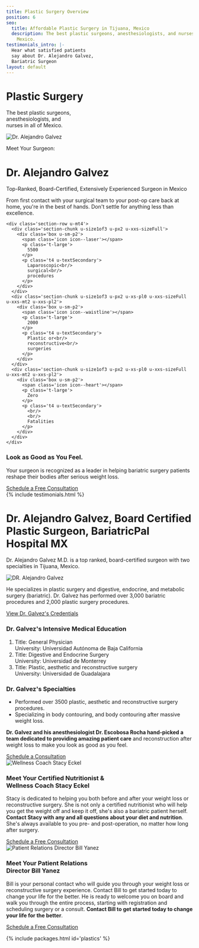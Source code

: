 ```yaml
---
title: Plastic Surgery Overview
position: 6
seo:
  title: Affordable Plastic Surgery in Tijuana, Mexico
  description: The best plastic surgeons, anesthesiologists, and nurses in all of
    Mexico.
testimonials_intro: |-
  Hear what satisfied patients
  say about Dr. Alejandro Galvez,
  Bariatric Surgeon
layout: default
---
```


<div class='hero hero--plastics'>
<div class='hero-wrap'>
<div class='hero-caption u-alignBottom'>
<div class='hero-box hero-box--transparent u-size4of9 u-xs-size10of12 u-xxs-sizeFull'>
<h1 class='u-mt0'>
Plastic Surgery
</h1>
<p class='t3 u-mb0'>
The best plastic surgeons,<br/>
anesthesiologists, and<br/>
nurses in all of Mexico.
</p>
</div>
</div>
</div>
</div>

<div class='wrap'>
<div class='section u-py4'>
<div class='section-row'>
<div class='section-chunk u-size9of16 u-px2 u-xs-sizeFull'>
<img src='/uploads/dr-alejandro-galvez-surgery.png' alt='Dr. Alejandro Galvez' />
</div>
<div class='section-chunk u-size7of16 u-px2 u-xs-sizeFull'>
<p class='u-textSecondary u-mb0'>
Meet Your Surgeon:
</p>
<h1 class='u-mt0'>
Dr. Alejandro Galvez
</h1>
<p class='t3 u-textPrimary u-mt0'>
Top-Ranked, Board-Certified,
Extensively Experienced Surgeon in Mexico
</p>
<p>
From first contact with your surgical team to your post-op care back at home, you're in the best of hands. Don't settle for anything less than excellence.
</p>
</div>
</div>

    <div class='section-row u-mt4'>
      <div class='section-chunk u-size1of3 u-px2 u-xxs-sizeFull'>
        <div class='box u-sm-p2'>
          <span class='icon icon--laser'></span>
          <p class='t-large'>
            5500
          </p>
          <p class='t4 u-textSecondary'>
            Laparoscopic<br/>
            surgical<br/>
            procedures
          </p>
        </div>
      </div>
      <div class='section-chunk u-size1of3 u-px2 u-xs-pl0 u-xxs-sizeFull u-xxs-mt2 u-xxs-pl2'>
        <div class='box u-sm-p2'>
          <span class='icon icon--waistline'></span>
          <p class='t-large'>
            2000
          </p>
          <p class='t4 u-textSecondary'>
            Plastic or<br/>
            reconstructive<br/>
            surgeries
          </p>
        </div>
      </div>
      <div class='section-chunk u-size1of3 u-px2 u-xs-pl0 u-xxs-sizeFull u-xxs-mt2 u-xxs-pl2'>
        <div class='box u-sm-p2'>
          <span class='icon icon--heart'></span>
          <p class='t-large'>
            Zero
          </p>
          <p class='t4 u-textSecondary'>
            <br/>
            <br/>
            Fatalities
          </p>
        </div>
      </div>
    </div>

</div>
</div>

<div class='section-hero' data-cover='machine'>
<div class='section-heroWrap'>
<div class='section-heroBox u-alignCenter u-mAuto u-px0'>
<h3 class='u-m0'>
<strong>Look as Good as You Feel.</strong>
</h3>
<p class='t3 u-mt0'>
Your surgeon is recognized as a leader in
helping bariatric surgery patients reshape
their bodies after serious weight loss.
</p>
<a class='btn u-mt2' href='https://bariatricpal.typeform.com/to/FIdZ6c'>
Schedule a Free Consultation
</a>
</div>
</div>
</div>

<div class='wrap'>
{% include testimonials.html %}

<div class='section u-py6'>
<div class='section-row'>
<div class='section-chunk u-size2of5 u-px2 u-xs-size10of12 u-xxs-sizeFull'>
<h1 class='u-mt0'>
Dr. Alejandro Galvez,
Board Certified Plastic
Surgeon, BariatricPal
Hospital MX
</h1>
<p class='t3 u-textPrimary note note--primary'>
Dr. Alejandro Galvez M.D. is a top ranked, board-certified surgeon with two specialties in Tijuana, Mexico.
</p>
<img class='u-py1' src='/uploads/dr-alejandro-galvez.png' alt='DR. Alejandro Galvez'/>
<p>
He specializes in plastic surgery and digestive, endocrine, and metabolic surgery (bariatric). Dr. Galvez has performed over 3,000 bariatric procedures and 2,000 plastic surgery procedures.
</p>
<a class='u-mt1' href='/plastic-surgeries/credentials'>
View Dr. Galvez's Credentials
</a>
</div>
<div class='section-chunk u-size3of5 u-px4 u-pr2 u-xs-sizeFull u-xs-pl2 u-xs-mt3'>
<h3 class='u-mt0'>
<strong>Dr. Galvez's</strong> Intensive Medical Education
</h3>
<ol class='checkList'>
<li class='checkList-item'>
Title: General Physician<br/>
University: Universidad Autónoma de Baja California
</li>
<li class='checkList-item'>
Title: Digestive and Endocrine Surgery<br/>
University: Universidad de Monterrey
</li>
<li class='checkList-item'>
Title: Plastic, aesthetic and reconstructive surgery<br/>
University: Universidad de Guadalajara
</li>
</ol>
<h3 class='u-mt4'>
<strong>Dr. Galvez's</strong> Specialties
</h3>
<ul class='checkList'>
<li class='checkList-item'>
Performed over 3500 plastic, aesthetic and reconstructive surgery procedures.
</li>
<li class='checkList-item'>
Specializing in body contouring, and body contouring after massive weight loss.
</li>
</ul>
<div class='card u-mt4'>
<p class='u-m0 u-size13of16'>
<strong>Dr. Galvez and his anesthesiologist Dr. Escobosa Rocha hand-picked
a team dedicated to providing amazing patient care</strong>
and reconstruction after weight loss to make you look as good as you feel.
</p>
<a class='btn u-mt4' href='https://bariatricpal.typeform.com/to/FIdZ6c'>
Schedule a Consultation
</a>
</div>
</div>
</div>
</div>

<div class='section u-py3'>
<div class='section-row u-py3'>
<div class='section-chunk u-size2of5 u-px2 u-xs-size10of12 u-xxs-sizeFull'>
<img src='/uploads/stacy-eckel.png' alt='Wellness Coach Stacy Eckel' />
</div>
<div class='section-chunk u-size2of4 u-px4 u-xs-size10of12 u-xs-mt3 u-xxs-sizeFull'>
<h3 class='u-textPrimary u-mt0'>
Meet Your Certified Nutritionist &<br/>
Wellness Coach Stacy Eckel
</h3>
<p class='t-smaller'>
Stacy is dedicated to helping you both before and after your weight loss or reconstructive surgery.
She is not only a certified nutritionist who will help you get the weight off and keep it off,
she's also a bariatric patient herself. <strong>Contact Stacy with any and all questions about your diet and nutrition</strong>.
She's always available to you pre- and post-operation, no matter how long after surgery.
</p>
<a class='btn u-mt2' href='https://bariatricpal.typeform.com/to/FIdZ6c'>
Schedule a Free Consultation
</a>
</div>
</div>
<div class='section-row u-py3'>
<div class='section-chunk u-size2of5 u-px2 u-xs-size10of12 u-xxs-sizeFull'>
<img src='/uploads/bill-yanez.jpg' alt='Patient Relations Director Bill Yanez' />
</div>
<div class='section-chunk u-size2of4 u-px4 u-xs-size10of12 u-xs-mt3 u-xxs-sizeFull'>
<h3 class='u-textPrimary u-mt0'>
Meet Your Patient Relations<br/>
Director Bill Yanez
</h3>
<p class='t-smaller'>
Bill is your personal contact who will guide you through your weight loss or reconstructive surgery experience. Contact Bill to get started today to change your life for the better. He is ready to welcome you on board and walk you through the entire process, starting with registration and scheduling surgery or a consult.  <strong>Contact Bill to get started today to change your life for the better</strong>.
</p>
<a class='btn u-mt2' href='https://bariatricpal.typeform.com/to/FIdZ6c'>
Schedule a Free Consultation
</a>
</div>
</div>
</div>

{% include packages.html id='plastics' %}
</div>
